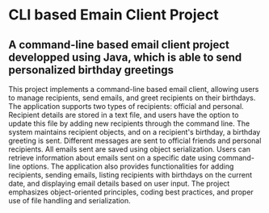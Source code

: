 # CLI based Emain Client Project

## A command-line based email client project developped using Java, which is able to send personalized birthday greetings

This project implements a command-line based email client, allowing users to manage recipients, send emails, and greet recipients on their birthdays. The application supports two types of recipients: official and personal. Recipient details are stored in a text file, and users have the option to update this file by adding new recipients through the command line. The system maintains recipient objects, and on a recipient's birthday, a birthday greeting is sent. Different messages are sent to official friends and personal recipients. All emails sent are saved using object serialization. Users can retrieve information about emails sent on a specific date using command-line options. The application also provides functionalities for adding recipients, sending emails, listing recipients with birthdays on the current date, and displaying email details based on user input. The project emphasizes object-oriented principles, coding best practices, and proper use of file handling and serialization.
